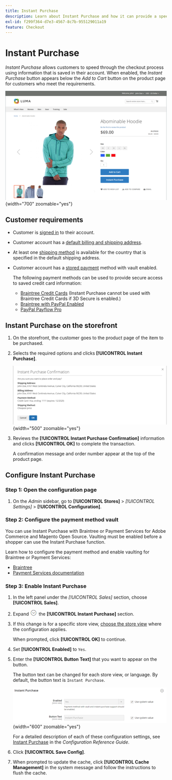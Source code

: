 ```yaml
---
title: Instant Purchase
description: Learn about Instant Purchase and how it can provide a speedy checkout for registered customer accounts.
exl-id: f299f364-d7e3-4567-8c7b-955129011a19
feature: Checkout
---
```

# Instant Purchase

_Instant Purchase_ allows customers to speed through the checkout process using information that is saved in their account. When enabled, the _Instant Purchase_ button appears below the _Add to Cart_ button on the product page for customers who meet the requirements.

![Product page with the Instant Purchase option displayed](./assets/storefront-checkout-instant-purchase.png){width="700" zoomable="yes"}

## Customer requirements

- Customer is [signed in](../customers/customer-sign-in.md) to their account.

- Customer account has a [default billing and shipping address](../customers/account-dashboard-address-book.md).

- At least one [shipping method](delivery.md) is available for the country that is specified in the default shipping address.

- Customer account has a [stored payment](../stores-purchase/stored-payment-methods.md) method with vault enabled.

   The following payment methods can be used to provide secure access to saved credit card information:

    - [Braintree Credit Cards](braintree.md) (Instant Purchase cannot be used with Braintree Credit Cards if 3D Secure is enabled.)
    - [Braintree with PayPal Enabled](braintree.md)
    - [PayPal Payflow Pro](paypal-payflow-pro.md)

## Instant Purchase on the storefront

1. On the storefront, the customer goes to the product page of the item to be purchased.

1. Selects the required options and clicks **[!UICONTROL Instant Purchase]**.

   ![Confirmation dialog to confirm the instant purchase](./assets/storefront-checkout-instant-purchase-confirmation.png){width="500" zoomable="yes"}

1. Reviews the **[!UICONTROL Instant Purchase Confirmation]** information and clicks **[!UICONTROL OK]** to complete the transaction.

   A confirmation message and order number appear at the top of the product page.

## Configure Instant Purchase

### Step 1: Open the configuration page

1. On the _Admin_ sidebar, go to **[!UICONTROL Stores]** > _[!UICONTROL Settings]_ > **[!UICONTROL Configuration]**.

### Step 2: Configure the payment method vault

You can use Instant Purchase with Braintree or Payment Services for Adobe Commerce and Magento Open Source. Vaulting must be enabled before a shopper can use the Instant Purchase function.

Learn how to configure the payment method and enable vaulting for Braintree or Payment Services:

- [Braintree](braintree.md)
- [Payment Services documentation](https://experienceleague.adobe.com/docs/commerce-merchant-services/payment-services/guide-overview.html)

### Step 3: Enable Instant Purchase

1. In the left panel under the _[!UICONTROL Sales]_ section, choose **[!UICONTROL Sales]**.

1. Expand ![Expansion selector](../assets/icon-display-expand.png) the **[!UICONTROL Instant Purchase]** section.

1. If this change is for a specific store view, [choose the store view](../configuration-reference/scope-change.md#set-the-scope) where the configuration applies.

   When prompted, click **[!UICONTROL OK]** to continue.

1. Set **[!UICONTROL Enabled]** to `Yes`.

1. Enter the **[!UICONTROL Button Text]** that you want to appear on the button.

   The button text can be changed for each store view, or language. By default, the button text is `Instant Purchase`.

   ![Configuration - instant purchase options](../configuration-reference/sales/assets/sales-instant-purchase.png){width="600" zoomable="yes"}

   For a detailed description of each of these configuration settings, see [Instant Purchase](../configuration-reference/sales/sales.md#instant-purchase) in the _Configuration Reference Guide_.

1. Click **[!UICONTROL Save Config]**.

1. When prompted to update the cache, click **[!UICONTROL Cache Management]** in the system message and follow the instructions to flush the cache.

